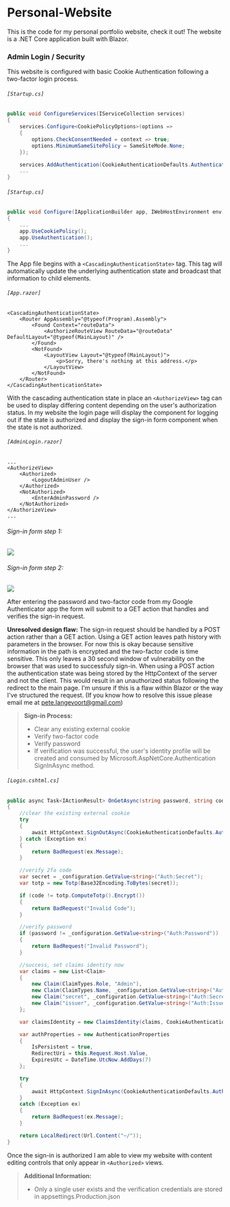 # Personal-Website
This is the code for my personal portfolio website, check it out!
The website is a .NET Core application built with Blazor.

### Admin Login / Security
This website is configured with basic Cookie Authentication following a two-factor login process.

###### `[Startup.cs]`
```cs
public void ConfigureServices(IServiceCollection services)
{
    services.Configure<CookiePolicyOptions>(options =>
    {
        options.CheckConsentNeeded = context => true;
        options.MinimumSameSitePolicy = SameSiteMode.None;
    });

    services.AddAuthentication(CookieAuthenticationDefaults.AuthenticationScheme).AddCookie();
    ...
}
```

###### `[Startup.cs]`
```cs
public void Configure(IApplicationBuilder app, IWebHostEnvironment env)
{
    ...
    app.UseCookiePolicy();
    app.UseAuthentication();
    ...
}
```

The App file begins with a `<CascadingAuthenticationState>` tag.
This tag will automatically update the underlying authentication state and broadcast that information to child elements.

###### `[App.razor]`
```
<CascadingAuthenticationState>
    <Router AppAssembly="@typeof(Program).Assembly">
        <Found Context="routeData">
            <AuthorizeRouteView RouteData="@routeData" DefaultLayout="@typeof(MainLayout)" />
        </Found>
        <NotFound>
            <LayoutView Layout="@typeof(MainLayout)">
                <p>Sorry, there's nothing at this address.</p>
            </LayoutView>
        </NotFound>
    </Router>
</CascadingAuthenticationState>
```

With the cascading authentication state in place an `<AuthorizeView>` tag can be used to display differing content depending on the user's authorization status.
In my website the login page will display the component for logging out if the state is authorized and display the sign-in form component when the state is not authorized.

###### `[AdminLogin.razor]`
```
...
<AuthorizeView>
    <Authorized>
        <LogoutAdminUser />
    </Authorized>
    <NotAuthorized>
        <EnterAdminPassword />
    </NotAuthorized>
</AuthorizeView>
...
```

###### Sign-in form step 1:
[![](https://tiny-img.com/images/custom-uploads/optimized/admin-password.png)]()

###### Sign-in form step 2:
[![](https://tiny-img.com/images/custom-uploads/optimized/admin-code.png)]()

After entering the password and two-factor code from my Google Authenticator app the form will submit to a GET action that handles and verifies the sign-in request.

**Unresolved design flaw:** The sign-in request should be handled by a POST action rather than a GET action. Using a GET action leaves path history with parameters in the browser. For now this is okay because sensitive information in the path is encrypted and the two-factor code is time sensitive. This only leaves a 30 second window of vulnerability on the browser that was used to successfuly sign-in. When using a POST action the authentication state was being stored by the HttpContext of the server and not the client. This would result in an unauthorized status following the redirect to the main page. I'm unsure if this is a flaw within Blazor or the way I've structured the request. (If you know how to resolve this issue please email me at pete.langevoort@gmail.com)

>**Sign-in Process:**
>- Clear any existing external cookie
>- Verify two-factor code
>- Verify password
>- If verification was successful, the user's identity profile will be created and consumed by Microsoft.AspNetCore.Authentication SignInAsync method.

###### `[Login.cshtml.cs]`
```cs
public async Task<IActionResult> OnGetAsync(string password, string code)
{
    //clear the existing external cookie
    try
    {
        await HttpContext.SignOutAsync(CookieAuthenticationDefaults.AuthenticationScheme);
    } catch (Exception ex)
    {
        return BadRequest(ex.Message);
    }

    //verify 2fa code
    var secret = _configuration.GetValue<string>("Auth:Secret");
    var totp = new Totp(Base32Encoding.ToBytes(secret));

    if (code != totp.ComputeTotp().Encrypt())
    {
        return BadRequest("Invalid Code");
    }

    //verify password
    if (password != _configuration.GetValue<string>("Auth:Password"))
    {
        return BadRequest("Invalid Password");
    }

    //success, set claims identity now
    var claims = new List<Claim>
    {
        new Claim(ClaimTypes.Role, "Admin"),
        new Claim(ClaimTypes.Name, _configuration.GetValue<string>("Auth:Username")),
        new Claim("secret", _configuration.GetValue<string>("Auth:Secret")),
        new Claim("issuer", _configuration.GetValue<string>("Auth:Issuer"))
    };

    var claimsIdentity = new ClaimsIdentity(claims, CookieAuthenticationDefaults.AuthenticationScheme);

    var authProperties = new AuthenticationProperties
    {
        IsPersistent = true,
        RedirectUri = this.Request.Host.Value,
        ExpiresUtc = DateTime.UtcNow.AddDays(7)
    };

    try
    {
        await HttpContext.SignInAsync(CookieAuthenticationDefaults.AuthenticationScheme, new ClaimsPrincipal(claimsIdentity), authProperties);
    }
    catch (Exception ex)
    {
        return BadRequest(ex.Message);
    }

    return LocalRedirect(Url.Content("~/"));
}
```

Once the sign-in is authorized I am able to view my website with content editing controls that only appear in `<Authorized>` views.

>**Additional Information:**
>- Only a single user exists and the verification credentials are stored in appsettings.Production.json
